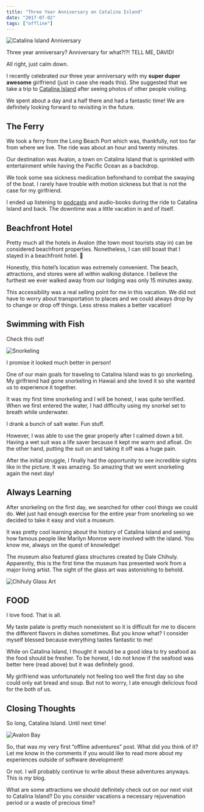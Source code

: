 ```yaml
---
title: "Three Year Anniversary on Catalina Island"
date: "2017-07-02"
tags: ["offline"]
---
```


![Catalina Island Anniversary](/catalina-island-anniversary.jpg)

Three year anniversary? Anniversary for what?!?! TELL ME, DAVID!

All right, just calm down.

I recently celebrated our three year anniversary with my **super duper awesome** girlfriend (just in case she reads this). She suggested that we take a trip to [Catalina Island](https://www.visitcatalinaisland.com/) after seeing photos of other people visiting.

We spent about a day and a half there and had a fantastic time! We are definitely looking forward to revisiting in the future.

## The Ferry

We took a ferry from the Long Beach Port which was, thankfully, not too far from where we live. The ride was about an hour and twenty minutes.

Our destination was Avalon, a town on Catalina Island that is sprinkled with entertainment while having the Pacific Ocean as a backdrop.

We took some sea sickness medication beforehand to combat the swaying of the boat. I rarely have trouble with motion sickness but that is not the case for my girlfriend.

I ended up listening to [podcasts](/blog/podcasts-to-listen-to-in-2017) and audio-books during the ride to Catalina Island and back. The downtime was a little vacation in and of itself.

## Beachfront Hotel

Pretty much all the hotels in Avalon (the town most tourists stay in) can be considered beachfront properties. Nonetheless, I can still boast that I stayed in a beachfront hotel. 🙂

Honestly, this hotel’s location was extremely convenient. The beach, attractions, and stores were all within walking distance. I believe the furthest we ever walked away from our lodging was only 15 minutes away.

This accessibility was a real selling point for me in this vacation. We did not have to worry about transportation to places and we could always drop by to change or drop off things. Less stress makes a better vacation!

## Swimming with Fish

Check this out!

![Snorkeling](/snorkeling.jpg)

I promise it looked much better in person!

One of our main goals for traveling to Catalina Island was to go snorkeling. My girlfriend had gone snorkeling in Hawaii and she loved it so she wanted us to experience it together.

It was my first time snorkeling and I will be honest, I was quite terrified. When we first entered the water, I had difficulty using my snorkel set to breath while underwater.

I drank a bunch of salt water. Fun stuff.

However, I was able to use the gear properly after I calmed down a bit. Having a wet suit was a life saver because it kept me warm and afloat. On the other hand, putting the suit on and taking it off was a huge pain.

After the initial struggle, I finally had the opportunity to see incredible sights like in the picture. It was amazing. So amazing that we went snorkeling again the next day!

## Always Learning

After snorkeling on the first day, we searched for other cool things we could do. ~~We~~I just had enough exercise for the entire year from snorkeling so we decided to take it easy and visit a museum.

It was pretty cool learning about the history of Catalina Island and seeing how famous people like Marilyn Monroe were involved with the island. You know me, always on the quest of knowledge!

The museum also featured glass structures created by Dale Chihuly. Apparently, this is the first time the museum has presented work from a major living artist. The sight of the glass art was astonishing to behold.

![Chihuly Glass Art](/chihuly-glass-art.jpg)

## FOOD

I love food. That is all.

My taste palate is pretty much nonexistent so it is difficult for me to discern the different flavors in dishes sometimes. But you know what? I consider myself blessed because everything tastes fantastic to me!

While on Catalina Island, I thought it would be a good idea to try seafood as the food should be fresher. To be honest, I do not know if the seafood was better here (read above) but it was definitely good.

My girlfriend was unfortunately not feeling too well the first day so she could only eat bread and soup. But not to worry, I ate enough delicious food for the both of us.

## Closing Thoughts

So long, Catalina Island. Until next time!

![Avalon Bay](/avalon-bay.jpg)

So, that was my very first “offline adventures” post. What did you think of it? Let me know in the comments if you would like to read more about my experiences outside of software development!

Or not. I will probably continue to write about these adventures anyways. This is *my* blog.

What are some attractions we should definitely check out on our next visit to Catalina Island? Do you consider vacations a necessary rejuvenation period or a waste of precious time?
